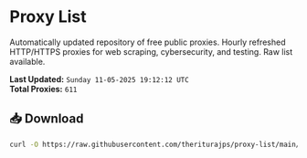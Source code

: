 # Proxy List

Automatically updated repository of free public proxies. Hourly refreshed HTTP/HTTPS proxies for web scraping, cybersecurity, and testing. Raw list available.

**Last Updated:** `Sunday 11-05-2025 19:12:12 UTC`  
**Total Proxies:** `611`

## 📥 Download
```bash
curl -O https://raw.githubusercontent.com/theriturajps/proxy-list/main/proxies.txt
